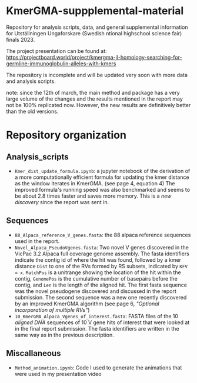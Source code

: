 # KmerGMA-suppplemental-material
Repository for analysis scripts, data, and general supplemental information for Utställningen Ungaforskare (Swedish ntional highschool science fair) finals 2023. 

The project presentation can be found at: https://projectboard.world/project/kmergma-jl-homology-searching-for-germline-immunoglobulin-alleles-with-kmers

The repository is incomplete and will be updated very soon with more data and analysis scripts.

note: since the 12th of march, the main method and package has a very large volume of the changes and the results mentioned in the report may not be  100% replicated now. However, the new results are definitively better than the old versions.

# Repository organization
## Analysis_scripts
- `Kmer_dist_update_formula.ipynb`: a jupyter notebook of the derivation of a more computationally efficient formula for updating the kmer distance as the window iterates in KmerGMA. (see page 4, equation 4) The improved formula's running speed was also benchmarked and seems to be about 2.8 times faster and saves more memory. This is a *new discovery* since the report was sent in.

## Sequences
- `88_Alpaca_reference_V_genes.fasta`: the 88 alpaca reference sequences used in the report.
- `Novel_Alpaca_PseudoVgenes.fasta`: Two novel V genes discovered in the VicPac 3.2 Alpaca full coverage genome assembly. The fasta identifiers indicate the contig id of where the hit was found, followed by a kmer distance `Dist` to one of the RVs formed by RS subsets, indicated by `KFV = x`. `MatchPos` is a unitrange showing the location of the hit within the contig, `GenomePos` is the cumulative number of basepairs before the contig, and `Len` is the length of the aligned hit. The first fasta sequence was the novel pseudogene discovered and discussed in the report submission. The second sequence was a new one recently discovered by an improved KmerGMA algorithm (see page 6, *"Optional incorporation of multiple RVs"*)
- `10_KmerGMA_Alpaca_Vgenes_of_interest.fasta`: FASTA files of the 10 *aligned DNA* sequences of 10 V gene hits of interest that were looked at in the final report submission. The fasta identifiers are written in the same way as in the previous description. 

## Miscallaneous
- `Method_animation.ipynb`: Code I used to generate the animations that were used in my presentation video